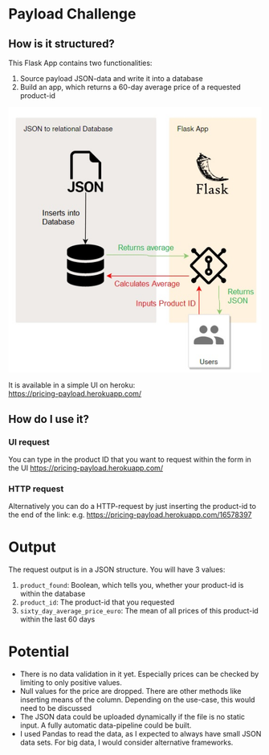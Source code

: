 # Payload Challenge
## How is it structured?
This Flask App contains two functionalities:
1) Source payload JSON-data and write it into a database
2) Build an app, which returns a 60-day average price of a requested product-id

![Architecture](Architecture.jpg)

It is available in a simple UI on heroku: \
https://pricing-payload.herokuapp.com/

## How do I use it?
### UI request
You can type in the product ID that you want to request within the form in the UI
https://pricing-payload.herokuapp.com/

### HTTP request
Alternatively you can do a HTTP-request by just inserting the product-id to the end of the link:
e.g. https://pricing-payload.herokuapp.com/16578397

# Output
The request output is in a JSON structure. You will have 3 values:
1) `product_found`: Boolean, which tells you, whether your product-id is within the database
2) `product_id`: The product-id that you requested
3) `sixty_day_average_price_euro`: The mean of all prices of this product-id within the last 60 days

# Potential
- There is no data validation in it yet. Especially prices can be checked by limiting to only positive values.
- Null values for the price are dropped. There are other methods like inserting means of the column. 
 Depending on the use-case, this would need to be discussed
- The JSON data could be uploaded dynamically if the file is no static input. A fully automatic data-pipeline could be 
built.
- I used Pandas to read the data, as I expected to always have small JSON data sets. For big data, I would consider 
alternative frameworks.
